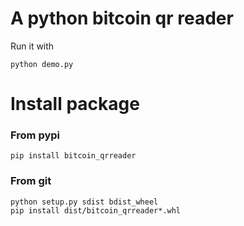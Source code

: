 # A python bitcoin qr reader

Run it with

```
python demo.py
```



# Install package



### From pypi

```shell
pip install bitcoin_qrreader
```



###  From git

```shell
python setup.py sdist bdist_wheel
pip install dist/bitcoin_qrreader*.whl  
```



